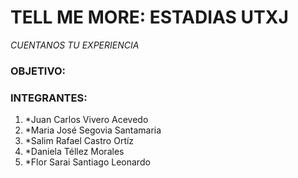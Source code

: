 # TELL ME MORE: ESTADIAS UTXJ
_CUENTANOS TU EXPERIENCIA_


### OBJETIVO:

### INTEGRANTES:

1. *Juan Carlos Vivero Acevedo
2. *Maria José Segovia Santamaria
3. *Salim Rafael Castro Ortíz
4. *Daniela Téllez Morales
5. *Flor Sarai Santiago Leonardo



